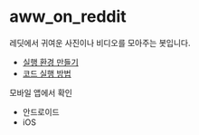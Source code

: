 # aww_on_reddit

레딧에서 귀여운 사진이나 비디오를 모아주는 봇입니다.

- [실행 환경 만들기](https://github.com/moabogey/docs/wiki/개발환경만들기)
- [코드 실행 방법](https://github.com/moabogey/docs/wiki/예제코드실행)

모바일 앱에서 확인

- 안드로이드
- iOS

